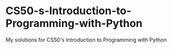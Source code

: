 # CS50-s-Introduction-to-Programming-with-Python
My solutions for CS50's Introduction to Programming with Python
